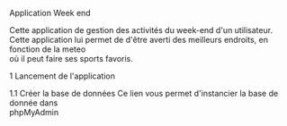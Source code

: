 Application Week end 

Cette application de gestion des activités du week-end d'un utilisateur. 
Cette application lui permet de d'être averti des meilleurs endroits, en fonction de la meteo  
où il peut faire ses sports favoris.

1 Lancement de l'application

1.1 Créer la base de données 
Ce lien vous permet d'instancier la base de donnée dans   
phpMyAdmin

 